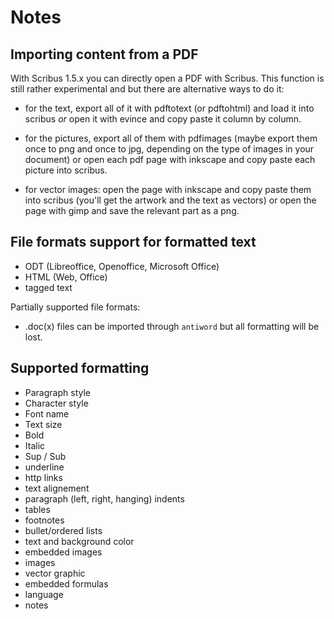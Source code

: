 # Notes

## Importing content from a PDF

With Scribus 1.5.x you can directly open a PDF with Scribus. This function is still rather experimental and but there are alternative ways to do it:

- for the text, export all of it with pdftotext (or pdftohtml) and load
  it into scribus *or* open it with evince and copy paste it column by
  column.

- for the pictures, export all of them with pdfimages (maybe export them
  once to png and once to jpg, depending on the type of images in your
  document) or open each pdf page with inkscape and copy paste each
  picture into scribus.

- for vector images: open the page with inkscape and copy paste them
  into scribus (you'll get the artwork and the text as vectors) or open
  the page with gimp and save the relevant part as a png.

## File formats support for formatted text

- ODT (Libreoffice, Openoffice, Microsoft Office)
- HTML (Web, Office)
- tagged text

Partially supported file formats:
- .doc(x) files can be imported through `antiword` but all formatting will be lost.

## Supported formatting

- Paragraph style
- Character style
- Font name
- Text size
- Bold
- Italic
- Sup / Sub
- underline
- http links
- text alignement
- paragraph (left, right, hanging) indents
- tables
- footnotes
- bullet/ordered lists
- text and background color
- embedded images
- images
- vector graphic
- embedded formulas
- language
- notes
